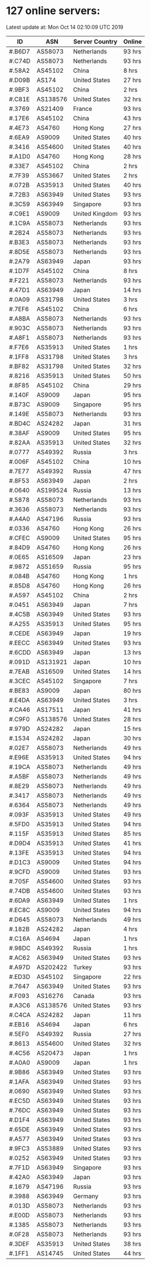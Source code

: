 # 127 online servers:

Latest update at: Mon Oct 14 02:10:09 UTC 2019

| ID | ASN | Server Country | Online |
| -- | --- | -------------- | ------ |
| #.B6D7 | AS58073 | Netherlands | 93 hrs |
| #.C74D | AS58073 | Netherlands | 93 hrs |
| #.58A2 | AS45102 | China | 8 hrs |
| #.D09B | AS174 | United States | 27 hrs |
| #.9BF3 | AS45102 | China | 2 hrs |
| #.C81E | AS138576 | United States | 32 hrs |
| #.3769 | AS21409 | France | 93 hrs |
| #.17E6 | AS45102 | China | 43 hrs |
| #.4E73 | AS4760 | Hong Kong | 27 hrs |
| #.6EA9 | AS9009 | United States | 40 hrs |
| #.3416 | AS54600 | United States | 40 hrs |
| #.A1D0 | AS4760 | Hong Kong | 28 hrs |
| #.33E7 | AS45102 | China | 2 hrs |
| #.7F39 | AS53667 | United States | 2 hrs |
| #.072B | AS35913 | United States | 40 hrs |
| #.72B3 | AS63949 | United States | 93 hrs |
| #.3C59 | AS63949 | Singapore | 93 hrs |
| #.C9E1 | AS9009 | United Kingdom | 93 hrs |
| #.1C9A | AS58073 | Netherlands | 93 hrs |
| #.2B24 | AS58073 | Netherlands | 93 hrs |
| #.B3E3 | AS58073 | Netherlands | 93 hrs |
| #.8D5E | AS58073 | Netherlands | 93 hrs |
| #.2A79 | AS63949 | Japan | 93 hrs |
| #.1D7F | AS45102 | China | 8 hrs |
| #.F221 | AS58073 | Netherlands | 93 hrs |
| #.47D1 | AS63949 | Japan | 14 hrs |
| #.0A09 | AS31798 | United States | 3 hrs |
| #.7EF6 | AS45102 | China | 6 hrs |
| #.A8BA | AS58073 | Netherlands | 93 hrs |
| #.903C | AS58073 | Netherlands | 93 hrs |
| #.A8F1 | AS58073 | Netherlands | 93 hrs |
| #.F7E6 | AS35913 | United States | 1 hrs |
| #.1FF8 | AS31798 | United States | 3 hrs |
| #.BF82 | AS31798 | United States | 32 hrs |
| #.8216 | AS35913 | United States | 50 hrs |
| #.8F85 | AS45102 | China | 29 hrs |
| #.140F | AS9009 | Japan | 95 hrs |
| #.B73C | AS9009 | Singapore | 95 hrs |
| #.149E | AS58073 | Netherlands | 93 hrs |
| #.BD4C | AS24282 | Japan | 31 hrs |
| #.38AF | AS9009 | United States | 95 hrs |
| #.82AA | AS35913 | United States | 32 hrs |
| #.0777 | AS49392 | Russia | 3 hrs |
| #.006F | AS45102 | China | 10 hrs |
| #.7E77 | AS49392 | Russia | 47 hrs |
| #.8F53 | AS63949 | Japan | 2 hrs |
| #.0640 | AS199524 | Russia | 13 hrs |
| #.5878 | AS58073 | Netherlands | 93 hrs |
| #.3636 | AS58073 | Netherlands | 93 hrs |
| #.A4A0 | AS47196 | Russia | 93 hrs |
| #.0336 | AS4760 | Hong Kong | 26 hrs |
| #.CFEC | AS9009 | United States | 95 hrs |
| #.84D9 | AS4760 | Hong Kong | 26 hrs |
| #.0E65 | AS16509 | Japan | 23 hrs |
| #.9872 | AS51659 | Russia | 95 hrs |
| #.084B | AS4760 | Hong Kong | 1 hrs |
| #.85D8 | AS4760 | Hong Kong | 26 hrs |
| #.A597 | AS45102 | China | 2 hrs |
| #.0451 | AS63949 | Japan | 7 hrs |
| #.4C5B | AS63949 | United States | 93 hrs |
| #.A255 | AS35913 | United States | 95 hrs |
| #.CEDE | AS63949 | Japan | 19 hrs |
| #.EECC | AS63949 | United States | 93 hrs |
| #.6CDD | AS63949 | Japan | 13 hrs |
| #.091D | AS131921 | Japan | 10 hrs |
| #.7EAB | AS16509 | United States | 14 hrs |
| #.3CEC | AS45102 | Singapore | 7 hrs |
| #.BE83 | AS9009 | Japan | 80 hrs |
| #.E4DA | AS63949 | United States | 3 hrs |
| #.CA46 | AS17511 | Japan | 41 hrs |
| #.C9F0 | AS138576 | United States | 28 hrs |
| #.979D | AS24282 | Japan | 15 hrs |
| #.1534 | AS24282 | Japan | 30 hrs |
| #.02E7 | AS58073 | Netherlands | 49 hrs |
| #.E96E | AS35913 | United States | 94 hrs |
| #.19CA | AS58073 | Netherlands | 49 hrs |
| #.A5BF | AS58073 | Netherlands | 49 hrs |
| #.8E29 | AS58073 | Netherlands | 49 hrs |
| #.3417 | AS58073 | Netherlands | 49 hrs |
| #.6364 | AS58073 | Netherlands | 49 hrs |
| #.093F | AS35913 | United States | 49 hrs |
| #.5FD0 | AS35913 | United States | 94 hrs |
| #.115F | AS35913 | United States | 85 hrs |
| #.D9D4 | AS35913 | United States | 41 hrs |
| #.13FE | AS35913 | United States | 94 hrs |
| #.D1C3 | AS9009 | United States | 94 hrs |
| #.9CFD | AS9009 | United States | 93 hrs |
| #.705F | AS54600 | United States | 93 hrs |
| #.74DB | AS54600 | United States | 93 hrs |
| #.6DA9 | AS63949 | United States | 1 hrs |
| #.EC8C | AS9009 | United States | 94 hrs |
| #.D645 | AS58073 | Netherlands | 49 hrs |
| #.182B | AS24282 | Japan | 4 hrs |
| #.C16A | AS4694 | Japan | 1 hrs |
| #.98DC | AS49392 | Russia | 1 hrs |
| #.AC62 | AS63949 | United States | 93 hrs |
| #.A97D | AS202422 | Turkey | 93 hrs |
| #.ED3D | AS45102 | Singapore | 22 hrs |
| #.7647 | AS63949 | United States | 93 hrs |
| #.F093 | AS16276 | Canada | 93 hrs |
| #.A3C6 | AS138576 | United States | 93 hrs |
| #.C4CA | AS24282 | Japan | 11 hrs |
| #.EB16 | AS4694 | Japan | 6 hrs |
| #.5EF0 | AS49392 | Russia | 27 hrs |
| #.8613 | AS54600 | United States | 32 hrs |
| #.4C56 | AS20473 | Japan | 1 hrs |
| #.A0A0 | AS9009 | Japan | 1 hrs |
| #.9B86 | AS63949 | United States | 93 hrs |
| #.1AFA | AS63949 | United States | 93 hrs |
| #.0690 | AS63949 | United States | 93 hrs |
| #.EC5D | AS63949 | United States | 93 hrs |
| #.76DC | AS63949 | United States | 93 hrs |
| #.D1F4 | AS63949 | United States | 93 hrs |
| #.65DE | AS63949 | United States | 93 hrs |
| #.A577 | AS63949 | United States | 93 hrs |
| #.9FC3 | AS53889 | United States | 93 hrs |
| #.0252 | AS63949 | United States | 93 hrs |
| #.7F1D | AS63949 | Singapore | 93 hrs |
| #.42A0 | AS63949 | Japan | 93 hrs |
| #.1679 | AS47196 | Russia | 93 hrs |
| #.3988 | AS63949 | Germany | 93 hrs |
| #.013D | AS58073 | Netherlands | 93 hrs |
| #.E00D | AS58073 | Netherlands | 93 hrs |
| #.1385 | AS58073 | Netherlands | 93 hrs |
| #.0F28 | AS58073 | Netherlands | 93 hrs |
| #.3DEF | AS35913 | United States | 38 hrs |
| #.1FF1 | AS14745 | United States | 44 hrs |

